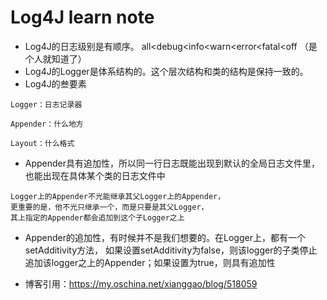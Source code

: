 # Log4J learn note

* Log4J的日志级别是有顺序。 all<debug<info<warn<error<fatal<off （是个人就知道了）
* Log4J的Logger是体系结构的。这个层次结构和类的结构是保持一致的。
* Log4J的叁要素

```
Logger：日志记录器

Appender：什么地方

Layout：什么格式

```
* Appender具有追加性，所以同一行日志既能出现到默认的全局日志文件里，也能出现在具体某个类的日志文件中

```
Logger上的Appender不光能继承其父Logger上的Appender，
更重要的是，他不光只继承一个，而是只要是其父Logger，
其上指定的Appender都会追加到这个子Logger之上

```

* Appender的追加性，有时候并不是我们想要的。在Logger上，都有一个setAdditivity方法，
如果设置setAdditivity为false，则该logger的子类停止追加该logger之上的Appender；如果设置为true，则具有追加性

* 博客引用：https://my.oschina.net/xianggao/blog/518059